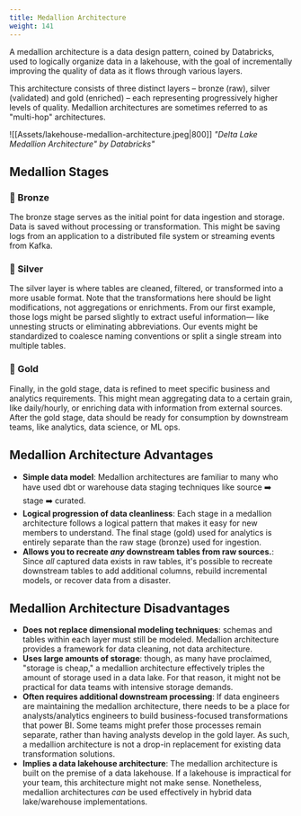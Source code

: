 ```yaml
---
title: Medallion Architecture
weight: 141
---
```


A medallion architecture is a data design pattern, coined by Databricks, used to logically organize data in a lakehouse, with the goal of incrementally improving the quality of data as it flows through various layers. 

This architecture consists of three distinct layers – bronze (raw), silver (validated) and gold (enriched) – each representing progressively higher levels of quality. Medallion architectures are sometimes referred to as "multi-hop" architectures.

![[Assets/lakehouse-medallion-architecture.jpeg|800]]
*"Delta Lake Medallion Architecture" by Databricks"*

## Medallion Stages

### 🥉 Bronze

The bronze stage serves as the initial point for data ingestion and storage. Data is saved without processing or transformation. This might be saving logs from an application to a distributed file system or streaming events from Kafka.

### 🥈 Silver

The silver layer is where tables are cleaned, filtered, or transformed into a more usable format. Note that the transformations here should be light modifications, not aggregations or enrichments. From our first example, those logs might be parsed slightly to extract useful information— like unnesting structs or eliminating abbreviations. Our events might be standardized to coalesce naming conventions or split a single stream into multiple tables.

### 🥇 Gold

Finally, in the gold stage, data is refined to meet specific business and analytics requirements. This might mean aggregating data to a certain grain, like daily/hourly, or enriching data with information from external sources. After the gold stage, data should be ready for consumption by downstream teams, like analytics, data science, or ML ops.

## Medallion Architecture Advantages

- **Simple data model**: Medallion architectures are familiar to many who have used dbt or warehouse data staging techniques like source ➡️ stage ➡️ curated.
- **Logical progression of data cleanliness**: Each stage in a medallion architecture follows a logical pattern that makes it easy for new members to understand. The final stage (gold) used for analytics is entirely separate than the raw stage (bronze) used for ingestion.
- **Allows you to recreate _any_ downstream tables from raw sources.**: Since _all_ captured data exists in raw tables, it's possible to recreate downstream tables to add additional columns, rebuild incremental models, or recover data from a disaster.

## Medallion Architecture Disadvantages

- **Does not replace dimensional modeling techniques**: schemas and tables within each layer must still be modeled. Medallion architecture provides a framework for data cleaning, not data architecture.
- **Uses large amounts of storage**: though, as many have proclaimed, "storage is cheap," a medallion architecture effectively triples the amount of storage used in a data lake. For that reason, it might not be practical for data teams with intensive storage demands.
- **Often requires additional downstream processing**: If data engineers are maintaining the medallion architecture, there needs to be a place for analysts/analytics engineers to build business-focused transformations that power BI. Some teams might prefer those processes remain separate, rather than having analysts develop in the gold layer. As such, a medallion architecture is not a drop-in replacement for existing data transformation solutions.
- **Implies a data lakehouse architecture**: The medallion architecture is built on the premise of a data lakehouse. If a lakehouse is impractical for your team, this architecture might not make sense. Nonetheless, medallion architectures _can_ be used effectively in hybrid data lake/warehouse implementations.

